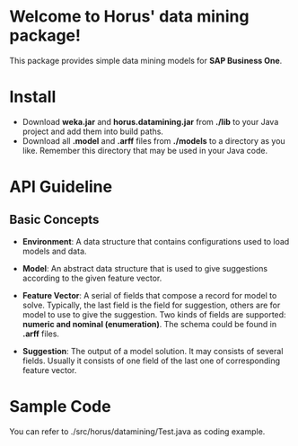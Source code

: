 # Welcome to Horus' data mining package!

This package provides simple data mining models for **SAP Business One**.

# Install

 - Download **weka.jar** and **horus.datamining.jar** from **./lib** to your Java project and add them into build paths.
 - Download all **.model** and **.arff** files from **./models** to a directory as you like. Remember this directory that may be used in your Java code.
 
 # API Guideline
 ## Basic Concepts
 
 - **Environment**: A data structure that contains configurations used to load models and data.
 
 - **Model**: An abstract data structure that is used to give suggestions according to the given feature vector.
 
 - **Feature Vector**: A serial of fields that compose a record for model to solve. Typically, the last field is the field for suggestion, others are for model to use to give the suggestion. Two kinds of fields are supported: **numeric and nominal (enumeration)**. The schema could be found in **.arff** files.
 
 - **Suggestion**: The output of a model solution. It may consists of several fields. Usually it consists of one field of the last one of corresponding feature vector.

# Sample Code
You can refer to ./src/horus/datamining/Test.java as coding example.
